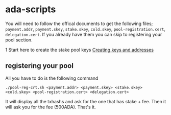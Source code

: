 # ada-scripts

You will need to follow the offical documents to get the following files; `payment.addr`, `payment.skey`, `stake.skey`, `cold.skey`, `pool-registration.cert`, `delegation.cert`. If you already have them you can skip to registering your pool section.

1 Start here to create the stake pool keys
[Creating keys and addresses](https://docs.cardano.org/projects/cardano-node/en/latest/stake-pool-operations/keys_and_addresses.html)


## registering your pool 
All you have to do is the following command 

`./pool-reg-crt.sh <payment.addr> <payment.skey> <stake.skey> <cold.skey> <pool-registration.cert> <delegation.cert>`

It will display all the txhashs and ask for the one that has stake + fee.  Then it will ask you for the fee (500ADA).  That's it.
